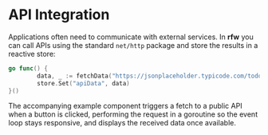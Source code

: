 # API Integration

Applications often need to communicate with external services. In **rfw**
you can call APIs using the standard `net/http` package and store the
results in a reactive store:

```go
go func() {
        data, _ := fetchData("https://jsonplaceholder.typicode.com/todos/1")
        store.Set("apiData", data)
}()
```

The accompanying example component triggers a fetch to a public API when a button is
clicked, performing the request in a goroutine so the event loop stays responsive,
and displays the received data once available.
